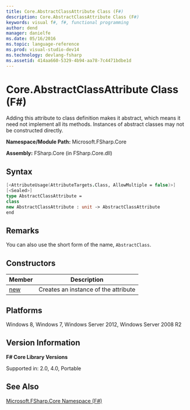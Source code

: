```yaml
---
title: Core.AbstractClassAttribute Class (F#)
description: Core.AbstractClassAttribute Class (F#)
keywords: visual f#, f#, functional programming
author: dend
manager: danielfe
ms.date: 05/16/2016
ms.topic: language-reference
ms.prod: visual-studio-dev14
ms.technology: devlang-fsharp
ms.assetid: 414aa660-5329-4b94-aa78-7c4471bdbe1d 
---
```


# Core.AbstractClassAttribute Class (F#)

Adding this attribute to class definition makes it abstract, which means it need not implement all its methods. Instances of abstract classes may not be constructed directly.

**Namespace/Module Path:** Microsoft.FSharp.Core

**Assembly:** FSharp.Core (in FSharp.Core.dll)


## Syntax

```fsharp
[<AttributeUsage(AttributeTargets.Class, AllowMultiple = false)>]
[<Sealed>]
type AbstractClassAttribute =
class
new AbstractClassAttribute : unit -> AbstractClassAttribute
end
```

## Remarks
You can also use the short form of the name, `AbstractClass`.


## Constructors


|Member|Description|
|------|-----------|
|[new](https://msdn.microsoft.com/library/03ec8ff5-d154-49c4-b798-c062a4bfd892)|Creates an instance of the attribute|

## Platforms
Windows 8, Windows 7, Windows Server 2012, Windows Server 2008 R2


## Version Information
**F# Core Library Versions**

Supported in: 2.0, 4.0, Portable

## See Also
[Microsoft.FSharp.Core Namespace &#40;F&#35;&#41;](Microsoft.FSharp.Core-Namespace-%5BFSharp%5D.md)